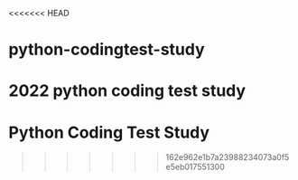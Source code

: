 <<<<<<< HEAD
# python-codingtest-study
2022 python coding test study
=======
# Python Coding Test Study
>>>>>>> 162e962e1b7a23988234073a0f5e5eb017551300
